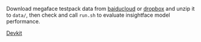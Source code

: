 
Download megaface testpack data from [baiducloud](https://pan.baidu.com/s/1h4ezfwJiXClbZDdg1RX0MQ) or [dropbox](https://www.dropbox.com/s/5ko2dcd1x7vn37w/megaface_testpack_v1.0.zip?dl=0) and unzip it to ``data/``, then check and call ``run.sh`` to evaluate insightface model performance.

[Devkit](https://www.dropbox.com/s/zv1ctjxmghyy7ow/devkit.tar?dl=0)
